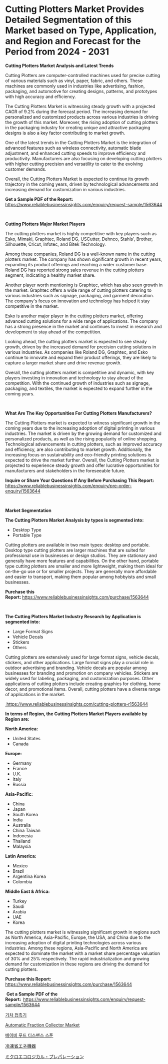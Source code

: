<p><h1>Cutting Plotters Market Provides Detailed Segmentation of this Market based on Type, Application, and Region and Forecast for the Period from 2024 - 2031</h1></p><p><strong>Cutting Plotters Market Analysis and Latest Trends</strong></p>
<p><p>Cutting Plotters are computer-controlled machines used for precise cutting of various materials such as vinyl, paper, fabric, and others. These machines are commonly used in industries like advertising, fashion, packaging, and automotive for creating designs, patterns, and prototypes with high accuracy and efficiency.</p><p>The Cutting Plotters Market is witnessing steady growth with a projected CAGR of 9.2% during the forecast period. The increasing demand for personalized and customized products across various industries is driving the growth of this market. Moreover, the rising adoption of cutting plotters in the packaging industry for creating unique and attractive packaging designs is also a key factor contributing to market growth.</p><p>One of the latest trends in the Cutting Plotters Market is the integration of advanced features such as wireless connectivity, automatic blade adjustment, and enhanced cutting speeds to improve efficiency and productivity. Manufacturers are also focusing on developing cutting plotters with higher cutting precision and versatility to cater to the evolving customer demands.</p><p>Overall, the Cutting Plotters Market is expected to continue its growth trajectory in the coming years, driven by technological advancements and increasing demand for customization in various industries.</p></p>
<p><strong>Get a Sample PDF of the Report:&nbsp;</strong> <a href="https://www.reliablebusinessinsights.com/enquiry/request-sample/1563644">https://www.reliablebusinessinsights.com/enquiry/request-sample/1563644</a></p>
<p>&nbsp;</p>
<p><strong>Cutting Plotters Major Market Players</strong></p>
<p><p>The cutting plotters market is highly competitive with key players such as Esko, Mimaki, Graphtec, Roland DG, USCutter, Dehnco, Stahls', Brother, Silhouette, Cricut, Infotec, and Bitek Technology. </p><p>Among these companies, Roland DG is a well-known name in the cutting plotters market. The company has shown significant growth in recent years, expanding its product offerings and reaching a wider customer base. Roland DG has reported strong sales revenue in the cutting plotters segment, indicating a healthy market share.</p><p>Another player worth mentioning is Graphtec, which has also seen growth in the market. Graphtec offers a wide range of cutting plotters catering to various industries such as signage, packaging, and garment decoration. The company's focus on innovation and technology has helped it stay competitive in the market.</p><p>Esko is another major player in the cutting plotters market, offering advanced cutting solutions for a wide range of applications. The company has a strong presence in the market and continues to invest in research and development to stay ahead of the competition.</p><p>Looking ahead, the cutting plotters market is expected to see steady growth, driven by the increased demand for precision cutting solutions in various industries. As companies like Roland DG, Graphtec, and Esko continue to innovate and expand their product offerings, they are likely to capture a larger market share and drive revenue growth.</p><p>Overall, the cutting plotters market is competitive and dynamic, with key players investing in innovation and technology to stay ahead of the competition. With the continued growth of industries such as signage, packaging, and textiles, the market is expected to expand further in the coming years.</p></p>
<p>&nbsp;</p>
<p><strong>What Are The Key Opportunities For Cutting Plotters Manufacturers?</strong></p>
<p><p>The Cutting Plotters market is expected to witness significant growth in the coming years due to the increasing adoption of digital printing in various industries. The market is driven by the growing demand for customized and personalized products, as well as the rising popularity of online shopping. Technological advancements in cutting plotters, such as improved accuracy and efficiency, are also contributing to market growth. Additionally, the increasing focus on sustainability and eco-friendly printing solutions is expected to drive the market further. Overall, the Cutting Plotters market is projected to experience steady growth and offer lucrative opportunities for manufacturers and stakeholders in the foreseeable future.</p></p>
<p><strong>Inquire or Share Your Questions If Any Before Purchasing This Report:</strong> <a href="https://www.reliablebusinessinsights.com/enquiry/pre-order-enquiry/1563644">https://www.reliablebusinessinsights.com/enquiry/pre-order-enquiry/1563644</a></p>
<p>&nbsp;</p>
<p><strong>Market Segmentation</strong></p>
<p><strong>The Cutting Plotters Market Analysis by types is segmented into:</strong></p>
<p><ul><li>Desktop Type</li><li>Portable Type</li></ul></p>
<p><p>Cutting plotters are available in two main types: desktop and portable. Desktop type cutting plotters are larger machines that are suited for professional use in businesses or design studios. They are stationary and generally have more features and capabilities. On the other hand, portable type cutting plotters are smaller and more lightweight, making them ideal for on-the-go use or for smaller projects. They are generally more affordable and easier to transport, making them popular among hobbyists and small businesses.</p></p>
<p><strong>Purchase this Report:&nbsp;</strong><a href="https://www.reliablebusinessinsights.com/purchase/1563644">https://www.reliablebusinessinsights.com/purchase/1563644</a></p>
<p>&nbsp;</p>
<p><strong>The Cutting Plotters Market Industry Research by Application is segmented into:</strong></p>
<p><ul><li>Large Format Signs</li><li>Vehicle Decals</li><li>Stickers</li><li>Others</li></ul></p>
<p><p>Cutting plotters are extensively used for large format signs, vehicle decals, stickers, and other applications. Large format signs play a crucial role in outdoor advertising and branding. Vehicle decals are popular among businesses for branding and promotion on company vehicles. Stickers are widely used for labeling, packaging, and customization purposes. Other applications of cutting plotters include creating graphics for clothing, home decor, and promotional items. Overall, cutting plotters have a diverse range of applications in the market.</p></p>
<p><a href="https://www.reliablebusinessinsights.com/cutting-plotters-r1563644">&nbsp;https://www.reliablebusinessinsights.com/cutting-plotters-r1563644</a></p>
<p><strong>In terms of Region, the Cutting Plotters Market Players available by Region are:</strong></p>
<p>
    <p> <strong> North America: </strong>
        <ul>
            <li>United States</li>
            <li>Canada</li>
        </ul>
        </p> 
    <p> <strong> Europe: </strong>
        <ul>
            <li>Germany</li>
            <li>France</li>
            <li>U.K.</li>
            <li>Italy</li>
            <li>Russia</li>
        </ul>
        </p> 
    <p> <strong> Asia-Pacific: </strong>
        <ul>
            <li>China</li>
            <li>Japan</li>
            <li>South Korea</li>
            <li>India</li>
            <li>Australia</li>
            <li>China Taiwan</li>
            <li>Indonesia</li>
            <li>Thailand</li>
            <li>Malaysia</li>
        </ul>
        </p> 
    <p> <strong> Latin America: </strong>
        <ul>
            <li>Mexico</li>
            <li>Brazil</li>
            <li>Argentina Korea</li>
            <li>Colombia</li>
        </ul>
        </p> 
    <p> <strong> Middle East & Africa: </strong>
        <ul>
            <li>Turkey</li>
            <li>Saudi</li>
            <li>Arabia</li>
            <li>UAE</li>
            <li>Korea</li>
        </ul>
    </p>
    </p>
<p><p>The cutting plotters market is witnessing significant growth in regions such as North America, Asia-Pacific, Europe, the USA, and China due to the increasing adoption of digital printing technologies across various industries. Among these regions, Asia-Pacific and North America are expected to dominate the market with a market share percentage valuation of 30% and 25% respectively. The rapid industrialization and growing demand for customization in these regions are driving the demand for cutting plotters.</p></p>
<p><strong>Purchase this Report: </strong><a href="https://www.reliablebusinessinsights.com/purchase/1563644">https://www.reliablebusinessinsights.com/purchase/1563644</a></p>
<p>&nbsp;<strong>Get a Sample PDF of the Report:&nbsp;&nbsp;</strong><a href="https://www.reliablebusinessinsights.com/enquiry/request-sample/1563644">https://www.reliablebusinessinsights.com/enquiry/request-sample/1563644</a></p>
<p><strong></strong></p>
<p><p><a href="https://github.com/alfitoms13/Market-Research-Report-List-1/blob/main/8370207171650.md">기차 접촉기</a></p><p><a href="https://github.com/zolotuy145/Market-Research-Report-List-1/blob/main/automatic-fraction-collector-market.md">Automatic Fraction Collector Market</a></p><p><a href="https://github.com/erwindropdead54/Market-Research-Report-List-1/blob/main/8304038171649.md">베이비 푸드 디스펜스 스푼</a></p><p><a href="https://github.com/DayanaRunolfsdottir/Market-Research-Report-List-1/blob/main/2232686159964.md">冷凍省エネ機器</a></p><p><a href="https://github.com/VinceMarvin1/Market-Research-Report-List-1/blob/main/1110514159963.md">ミクロエコロジカル・プレパレーション</a></p></p>